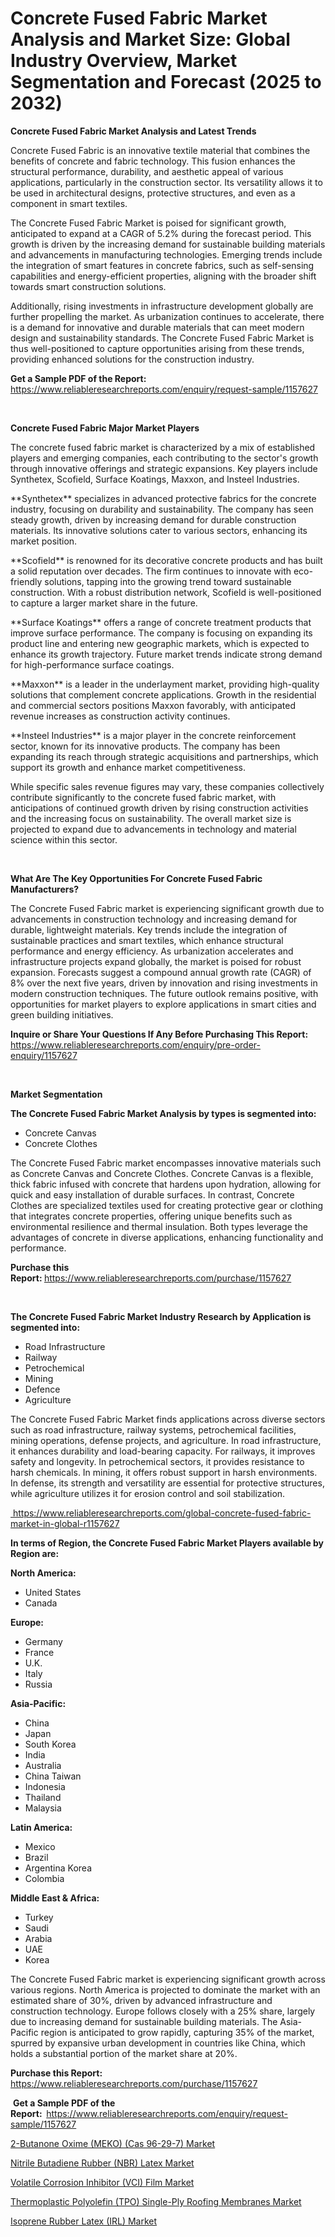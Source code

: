 <p><h1>Concrete Fused Fabric Market Analysis and Market Size: Global Industry Overview, Market Segmentation and Forecast (2025 to 2032)</h1></p><p><strong>Concrete Fused Fabric Market Analysis and Latest Trends</strong></p>
<p><p>Concrete Fused Fabric is an innovative textile material that combines the benefits of concrete and fabric technology. This fusion enhances the structural performance, durability, and aesthetic appeal of various applications, particularly in the construction sector. Its versatility allows it to be used in architectural designs, protective structures, and even as a component in smart textiles.</p><p>The Concrete Fused Fabric Market is poised for significant growth, anticipated to expand at a CAGR of 5.2% during the forecast period. This growth is driven by the increasing demand for sustainable building materials and advancements in manufacturing technologies. Emerging trends include the integration of smart features in concrete fabrics, such as self-sensing capabilities and energy-efficient properties, aligning with the broader shift towards smart construction solutions.</p><p>Additionally, rising investments in infrastructure development globally are further propelling the market. As urbanization continues to accelerate, there is a demand for innovative and durable materials that can meet modern design and sustainability standards. The Concrete Fused Fabric Market is thus well-positioned to capture opportunities arising from these trends, providing enhanced solutions for the construction industry.</p></p>
<p><strong>Get a Sample PDF of the Report:&nbsp;</strong> <a href="https://www.reliableresearchreports.com/enquiry/request-sample/1157627?utm_campaign=102&utm_medium=2&utm_source=Github&utm_content=ia&utm_term=01022025&utm_id=concrete-fused-fabric">https://www.reliableresearchreports.com/enquiry/request-sample/1157627</a></p>
<p>&nbsp;</p>
<p><strong>Concrete Fused Fabric Major Market Players</strong></p>
<p><p>The concrete fused fabric market is characterized by a mix of established players and emerging companies, each contributing to the sector's growth through innovative offerings and strategic expansions. Key players include Synthetex, Scofield, Surface Koatings, Maxxon, and Insteel Industries.</p><p>**Synthetex** specializes in advanced protective fabrics for the concrete industry, focusing on durability and sustainability. The company has seen steady growth, driven by increasing demand for durable construction materials. Its innovative solutions cater to various sectors, enhancing its market position.</p><p>**Scofield** is renowned for its decorative concrete products and has built a solid reputation over decades. The firm continues to innovate with eco-friendly solutions, tapping into the growing trend toward sustainable construction. With a robust distribution network, Scofield is well-positioned to capture a larger market share in the future.</p><p>**Surface Koatings** offers a range of concrete treatment products that improve surface performance. The company is focusing on expanding its product line and entering new geographic markets, which is expected to enhance its growth trajectory. Future market trends indicate strong demand for high-performance surface coatings.</p><p>**Maxxon** is a leader in the underlayment market, providing high-quality solutions that complement concrete applications. Growth in the residential and commercial sectors positions Maxxon favorably, with anticipated revenue increases as construction activity continues.</p><p>**Insteel Industries** is a major player in the concrete reinforcement sector, known for its innovative products. The company has been expanding its reach through strategic acquisitions and partnerships, which support its growth and enhance market competitiveness.</p><p>While specific sales revenue figures may vary, these companies collectively contribute significantly to the concrete fused fabric market, with anticipations of continued growth driven by rising construction activities and the increasing focus on sustainability. The overall market size is projected to expand due to advancements in technology and material science within this sector.</p></p>
<p>&nbsp;</p>
<p><strong>What Are The Key Opportunities For Concrete Fused Fabric Manufacturers?</strong></p>
<p><p>The Concrete Fused Fabric market is experiencing significant growth due to advancements in construction technology and increasing demand for durable, lightweight materials. Key trends include the integration of sustainable practices and smart textiles, which enhance structural performance and energy efficiency. As urbanization accelerates and infrastructure projects expand globally, the market is poised for robust expansion. Forecasts suggest a compound annual growth rate (CAGR) of 8% over the next five years, driven by innovation and rising investments in modern construction techniques. The future outlook remains positive, with opportunities for market players to explore applications in smart cities and green building initiatives.</p></p>
<p><strong>Inquire or Share Your Questions If Any Before Purchasing This Report:</strong> <a href="https://www.reliableresearchreports.com/enquiry/pre-order-enquiry/1157627?utm_campaign=102&utm_medium=2&utm_source=Github&utm_content=ia&utm_term=01022025&utm_id=concrete-fused-fabric">https://www.reliableresearchreports.com/enquiry/pre-order-enquiry/1157627</a></p>
<p>&nbsp;</p>
<p><strong>Market Segmentation</strong></p>
<p><strong>The Concrete Fused Fabric Market Analysis by types is segmented into:</strong></p>
<p><ul><li>Concrete Canvas</li><li>Concrete Clothes</li></ul></p>
<p><p>The Concrete Fused Fabric market encompasses innovative materials such as Concrete Canvas and Concrete Clothes. Concrete Canvas is a flexible, thick fabric infused with concrete that hardens upon hydration, allowing for quick and easy installation of durable surfaces. In contrast, Concrete Clothes are specialized textiles used for creating protective gear or clothing that integrates concrete properties, offering unique benefits such as environmental resilience and thermal insulation. Both types leverage the advantages of concrete in diverse applications, enhancing functionality and performance.</p></p>
<p><strong>Purchase this Report:&nbsp;</strong><a href="https://www.reliableresearchreports.com/purchase/1157627?utm_campaign=102&utm_medium=2&utm_source=Github&utm_content=ia&utm_term=01022025&utm_id=concrete-fused-fabric">https://www.reliableresearchreports.com/purchase/1157627</a></p>
<p>&nbsp;</p>
<p><strong>The Concrete Fused Fabric Market Industry Research by Application is segmented into:</strong></p>
<p><ul><li>Road Infrastructure</li><li>Railway</li><li>Petrochemical</li><li>Mining</li><li>Defence</li><li>Agriculture</li></ul></p>
<p><p>The Concrete Fused Fabric Market finds applications across diverse sectors such as road infrastructure, railway systems, petrochemical facilities, mining operations, defense projects, and agriculture. In road infrastructure, it enhances durability and load-bearing capacity. For railways, it improves safety and longevity. In petrochemical sectors, it provides resistance to harsh chemicals. In mining, it offers robust support in harsh environments. In defense, its strength and versatility are essential for protective structures, while agriculture utilizes it for erosion control and soil stabilization.</p></p>
<p><a href="https://www.reliableresearchreports.com/global-concrete-fused-fabric-market-in-global-r1157627?utm_campaign=102&utm_medium=2&utm_source=Github&utm_content=ia&utm_term=01022025&utm_id=concrete-fused-fabric">&nbsp;https://www.reliableresearchreports.com/global-concrete-fused-fabric-market-in-global-r1157627</a></p>
<p><strong>In terms of Region, the Concrete Fused Fabric Market Players available by Region are:</strong></p>
<p>
    <p> <strong> North America: </strong>
        <ul>
            <li>United States</li>
            <li>Canada</li>
        </ul>
        </p> 
    <p> <strong> Europe: </strong>
        <ul>
            <li>Germany</li>
            <li>France</li>
            <li>U.K.</li>
            <li>Italy</li>
            <li>Russia</li>
        </ul>
        </p> 
    <p> <strong> Asia-Pacific: </strong>
        <ul>
            <li>China</li>
            <li>Japan</li>
            <li>South Korea</li>
            <li>India</li>
            <li>Australia</li>
            <li>China Taiwan</li>
            <li>Indonesia</li>
            <li>Thailand</li>
            <li>Malaysia</li>
        </ul>
        </p> 
    <p> <strong> Latin America: </strong>
        <ul>
            <li>Mexico</li>
            <li>Brazil</li>
            <li>Argentina Korea</li>
            <li>Colombia</li>
        </ul>
        </p> 
    <p> <strong> Middle East & Africa: </strong>
        <ul>
            <li>Turkey</li>
            <li>Saudi</li>
            <li>Arabia</li>
            <li>UAE</li>
            <li>Korea</li>
        </ul>
    </p>
    </p>
<p><p>The Concrete Fused Fabric market is experiencing significant growth across various regions. North America is projected to dominate the market with an estimated share of 30%, driven by advanced infrastructure and construction technology. Europe follows closely with a 25% share, largely due to increasing demand for sustainable building materials. The Asia-Pacific region is anticipated to grow rapidly, capturing 35% of the market, spurred by expansive urban development in countries like China, which holds a substantial portion of the market share at 20%.</p></p>
<p><strong>Purchase this Report: </strong><a href="https://www.reliableresearchreports.com/purchase/1157627?utm_campaign=102&utm_medium=2&utm_source=Github&utm_content=ia&utm_term=01022025&utm_id=concrete-fused-fabric">https://www.reliableresearchreports.com/purchase/1157627</a></p>
<p>&nbsp;<strong>Get a Sample PDF of the Report:&nbsp;&nbsp;</strong><a href="https://www.reliableresearchreports.com/enquiry/request-sample/1157627?utm_campaign=102&utm_medium=2&utm_source=Github&utm_content=ia&utm_term=01022025&utm_id=concrete-fused-fabric">https://www.reliableresearchreports.com/enquiry/request-sample/1157627</a></p>
<p><strong></strong></p>
<p><p><a href="https://github.com/dbichayison/Market-Research-Report-List-1/blob/main/2-butanone-oxime-meko-cas-96-29-7-market.md?utm_campaign=102&utm_medium=2&utm_source=Github&utm_content=ia&utm_term=01022025&utm_id=concrete-fused-fabric">2-Butanone Oxime (MEKO) (Cas 96-29-7) Market</a></p><p><a href="https://github.com/nafidurii/Market-Research-Report-List-1/blob/main/nitrile-butadiene-rubber-nbr-latex-market.md?utm_campaign=102&utm_medium=2&utm_source=Github&utm_content=ia&utm_term=01022025&utm_id=concrete-fused-fabric">Nitrile Butadiene Rubber (NBR) Latex Market</a></p><p><a href="https://github.com/tumacaakesha78/Market-Research-Report-List-1/blob/main/volatile-corrosion-inhibitor-vci-film-market.md?utm_campaign=102&utm_medium=2&utm_source=Github&utm_content=ia&utm_term=01022025&utm_id=concrete-fused-fabric">Volatile Corrosion Inhibitor (VCI) Film Market</a></p><p><a href="https://github.com/pinzinyaah/Market-Research-Report-List-1/blob/main/thermoplastic-polyolefin-tpo-single-ply-roofing-membranes-market.md?utm_campaign=102&utm_medium=2&utm_source=Github&utm_content=ia&utm_term=01022025&utm_id=concrete-fused-fabric">Thermoplastic Polyolefin (TPO) Single-Ply Roofing Membranes Market</a></p><p><a href="https://github.com/pearlinewhite4692/Market-Research-Report-List-1/blob/main/isoprene-rubber-latex-irl-market.md?utm_campaign=102&utm_medium=2&utm_source=Github&utm_content=ia&utm_term=01022025&utm_id=concrete-fused-fabric">Isoprene Rubber Latex (IRL) Market</a></p></p>